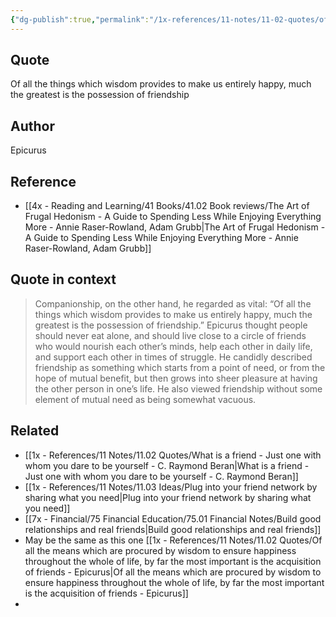 ```yaml
---
{"dg-publish":true,"permalink":"/1x-references/11-notes/11-02-quotes/of-all-the-things-which-wisdom-provides-to-make-us-entirely-happy-much-the-greatest-is-the-possession-of-friendship-epicurus/","title":"Of all the things which wisdom provides to make us entirely happy, much the greatest is the possession of friendship - Epicurus","created":"2025-08-31T21:59:14.193+03:00","updated":"2025-09-01T07:41:20.148+03:00"}
---
```



## Quote
Of all the things which wisdom provides to make us entirely happy, much the greatest is the possession of friendship

## Author
Epicurus

## Reference
- [[4x - Reading and Learning/41 Books/41.02 Book reviews/The Art of Frugal Hedonism - A Guide to Spending Less While Enjoying Everything More - Annie Raser-Rowland, Adam Grubb\|The Art of Frugal Hedonism - A Guide to Spending Less While Enjoying Everything More - Annie Raser-Rowland, Adam Grubb]]


## Quote in context
> Companionship, on the other hand, he regarded as vital: “Of all the things which wisdom provides to make us entirely happy, much the greatest is the possession of friendship.” Epicurus thought people should never eat alone, and should live close to a circle of friends who would nourish each other’s minds, help each other in daily life, and support each other in times of struggle. He candidly described friendship as something which starts from a point of need, or from the hope of mutual benefit, but then grows into sheer pleasure at having the other person in one’s life. He also viewed friendship without some element of mutual need as being somewhat vacuous.


## Related
- [[1x - References/11 Notes/11.02 Quotes/What is a friend - Just one with whom you dare to be yourself - C. Raymond Beran\|What is a friend - Just one with whom you dare to be yourself - C. Raymond Beran]]
- [[1x - References/11 Notes/11.03 Ideas/Plug into your friend network by sharing what you need\|Plug into your friend network by sharing what you need]]
- [[7x - Financial/75 Financial Education/75.01 Financial Notes/Build good relationships and real friends\|Build good relationships and real friends]]
- May be the same as this one [[1x - References/11 Notes/11.02 Quotes/Of all the means which are procured by wisdom to ensure happiness throughout the whole of life, by far the most important is the acquisition of friends - Epicurus\|Of all the means which are procured by wisdom to ensure happiness throughout the whole of life, by far the most important is the acquisition of friends - Epicurus]]
- 